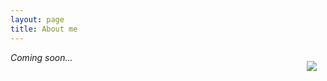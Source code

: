 ```yaml
---
layout: page
title: About me
---
```


<p>
<img src="{{ site.baseurl }}public/images/me.jpg?s=250" style="margin: 1em; float: right">
</p>


*Coming soon...*